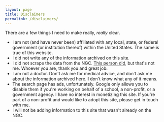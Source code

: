 ```yaml
---
layout: page
title: Disclaimers
permalink: /disclaimers/
---
```


There are a few things I need to make really, *really* clear.

- I am not (and have never been) affiliated with any local, state, or federal government (or institution thereof) within the United States.  The same is true of this website.
- I did not write any of the information archived on this site.
- I did not scrape the data from the NGC.  [This person did](https://github.com/roguengc), but that's not me.  Whoever you are, thank you and great job.
- I am not a doctor.  Don't ask me for medical advice, and don't ask me about the information archived here.  I don't know what any of it means.
- The search page has ads, unfortunately.  Google only allows you to disable them if you're working on behalf of a school, a non-profit, or a government agency.  I have no interest in monetizing this site.  If you're part of a non-profit and would like to adopt this site, please get in touch with me.
- I will not be adding information to this site that wasn't already on the NGC.